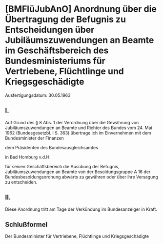 # [BMFlüJubAnO] Anordnung über die Übertragung der Befugnis zu Entscheidungen über Jubiläumszuwendungen an Beamte im Geschäftsbereich des Bundesministeriums für Vertriebene, Flüchtlinge und Kriegsgeschädigte

Ausfertigungsdatum: 30.05.1963

 

## I.

Auf Grund des § 8 Abs. 1 der Verordnung über die Gewährung von Jubiläumszuwendungen an Beamte und Richter des Bundes vom 24. Mai 1962 (Bundesgesetzbl. I S. 363) übertrage ich im Einvernehmen mit dem Bundesminister der Finanzen

  
dem Präsidenten des Bundesausgleichsamtes

  
in Bad Homburg v.d.H.

für seinen Geschäftsbereich die Ausübung der Befugnis, Jubiläumszuwendungen an Beamte von der Besoldungsgruppe A 16 der Bundesbesoldungsordnung abwärts zu gewähren oder über ihre Versagung zu entscheiden.


## II.

Diese Anordnung tritt am Tage der Verkündung im Bundesanzeiger in Kraft.


## Schlußformel

Der Bundesminister für Vertriebene, Flüchtlinge und Kriegsgeschädigte
